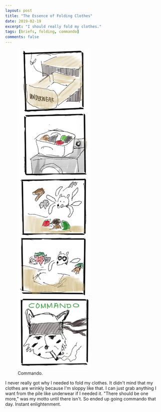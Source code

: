 ```yaml
---
layout: post
title: "The Essence of Folding Clothes"
date: 2019-02-19
excerpt: "I should really fold my clothes."
tags: [briefs, folding, commando]
comments: false
---
```


<figure>
	<a href="commando-image"><img src="/assets/img/commando.jpg"></a>
	<figcaption>Commando.</figcaption>
</figure>

I never really got why I needed to fold my clothes. It didn't mind that my clothes are wrinkly because I'm sloppy like that. I can just grab anything I want from the pile like underwear if I needed it. "There should be one more," was my motto until there isn't. So ended up going commando that day. Instant enlightenment.
